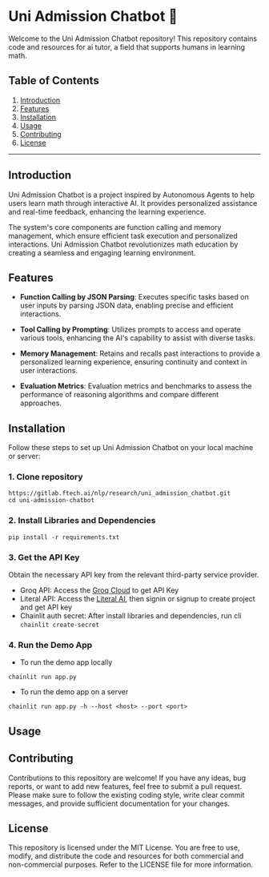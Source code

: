 # Uni Admission Chatbot 🤖


Welcome to the Uni Admission Chatbot repository! This repository contains code and resources for ai tutor, a field that supports humans in learning math.

## Table of Contents

1. [Introduction](#introduction)
2. [Features](#features)
3. [Installation](#installation)
4. [Usage](#usage)
5. [Contributing](#contributing)
6. [License](#license)
***

## Introduction
Uni Admission Chatbot is a project inspired by Autonomous Agents to help users learn math through interactive AI. It provides personalized assistance and real-time feedback, enhancing the learning experience.

The system's core components are function calling and memory management, which ensure efficient task execution and personalized interactions. Uni Admission Chatbot revolutionizes math education by creating a seamless and engaging learning environment.

## Features

- **Function Calling by JSON Parsing**: Executes specific tasks based on user inputs by parsing JSON data, enabling precise and efficient interactions.

- **Tool Calling by Prompting**: Utilizes prompts to access and operate various tools, enhancing the AI's capability to assist with diverse tasks.

- **Memory Management**: Retains and recalls past interactions to provide a personalized learning experience, ensuring continuity and context in user interactions.

- **Evaluation Metrics**: Evaluation metrics and benchmarks to assess the performance of reasoning algorithms and compare different approaches.

## Installation
Follow these steps to set up Uni Admission Chatbot on your local machine or server:

### 1. Clone repository
```
https://gitlab.ftech.ai/nlp/research/uni_admission_chatbot.git
cd uni-admission-chatbot
```
### 2. Install Libraries and Dependencies
```
pip install -r requirements.txt
```
### 3. Get the API Key
Obtain the necessary API key from the relevant third-party service provider.
- Groq API: Access the [Groq Cloud](https://console.groq.com) to get API Key
- Literal API: Access the [Literal AI](https://cloud.getliteral.ai), then signin or signup to create project and get API key
- Chainlit auth secret: After install libraries and dependencies, run cli ```chainlit create-secret```

### 4. Run the Demo App
- To run the demo app locally
```
chainlit run app.py
```
- To run the demo app on a server
```
chainlit run app.py -h --host <host> --port <port>
```
## Usage

## Contributing
Contributions to this repository are welcome! If you have any ideas, bug reports, or want to add new features, feel free to submit a pull request. Please make sure to follow the existing coding style, write clear commit messages, and provide sufficient documentation for your changes.

## License
This repository is licensed under the MIT License. You are free to use, modify, and distribute the code and resources for both commercial and non-commercial purposes. Refer to the LICENSE file for more information.